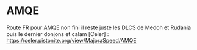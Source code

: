 # AMQE
Route FR pour AMQE non fini il reste juste les DLCS de Medoh et Rudania puis le dernier donjons et calam
[Celer] : https://celer.pistonite.org/view/MajoraSpeed/AMQE
